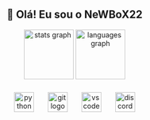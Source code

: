 <h2 align="center">👋 Olá! Eu sou o NeWBoX22</h2>

<div align="center">
  <img src="https://github-readme-stats.vercel.app/api?username=NeWBoX22&hide_title=false&hide_rank=false&show_icons=true&include_all_commits=true&count_private=true&disable_animations=false&theme=dracula&locale=en&hide_border=false&order=1" height="100" alt="stats graph"  />
  <img src="https://github-readme-stats.vercel.app/api/top-langs?username=NeWBoX22&locale=pt-br&hide_title=false&layout=compact&card_width=320&langs_count=3&theme=dracula&hide_border=false&order=2&custom_title=LInguagens" height="100" alt="languages graph"  />
</div>

###


###

<div align="center">
  <img src="https://skillicons.dev/icons?i=py" height="40" alt="python logo"  />
  <img width="20" />
  <img src="https://skillicons.dev/icons?i=git" height="40" alt="git logo"  />
  <img width="20" />
  <img src="https://skillicons.dev/icons?i=vscode" height="40" alt="vscode logo"  />
  <img width="20" />
  <img src="https://skillicons.dev/icons?i=discord" height="40" alt="discord logo"  />
</div>

###
